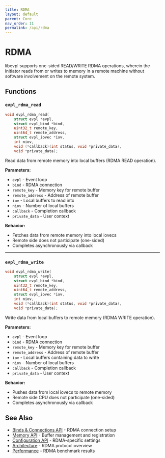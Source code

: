 ```yaml
---
title: RDMA
layout: default
parent: Core
nav_order: 11
permalink: /api/rdma
---
```


# RDMA

libevpl supports one-sided READ/WRITE RDMA operations, wherein the initiator reads from or writes to memory in a remote machine without software involvement on the remote system.

## Functions

### `evpl_rdma_read`

```c
void evpl_rdma_read(
    struct evpl *evpl,
    struct evpl_bind *bind,
    uint32_t remote_key,
    uint64_t remote_address,
    struct evpl_iovec *iov,
    int niov,
    void (*callback)(int status, void *private_data),
    void *private_data);
```

Read data from remote memory into local buffers (RDMA READ operation).

**Parameters:**
- `evpl` - Event loop
- `bind` - RDMA connection
- `remote_key` - Memory key for remote buffer
- `remote_address` - Address of remote buffer
- `iov` - Local buffers to read into
- `niov` - Number of local buffers
- `callback` - Completion callback
- `private_data` - User context

**Behavior:**
- Fetches data from remote memory into local iovecs
- Remote side does not participate (one-sided)
- Completes asynchronously via callback

---

### `evpl_rdma_write`

```c
void evpl_rdma_write(
    struct evpl *evpl,
    struct evpl_bind *bind,
    uint32_t remote_key,
    uint64_t remote_address,
    struct evpl_iovec *iov,
    int niov,
    void (*callback)(int status, void *private_data),
    void *private_data);
```

Write data from local buffers to remote memory (RDMA WRITE operation).

**Parameters:**
- `evpl` - Event loop
- `bind` - RDMA connection
- `remote_key` - Memory key for remote buffer
- `remote_address` - Address of remote buffer
- `iov` - Local buffers containing data to write
- `niov` - Number of local buffers
- `callback` - Completion callback
- `private_data` - User context

**Behavior:**
- Pushes data from local iovecs to remote memory
- Remote side CPU does not participate (one-sided)
- Completes asynchronously via callback

## See Also

- [Binds & Connections API](/api/binds) - RDMA connection setup
- [Memory API](/api/memory) - Buffer management and registration
- [Configuration API](/api/config) - RDMA-specific settings
- [Architecture](/architecture) - RDMA protocol overview
- [Performance](/performance) - RDMA benchmark results
